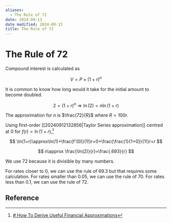 ```yaml
---
aliases:
  - The Rule of 72
date: 2024-09-13
date modified: 2024-09-13
title: The Rule of 72
---
```


# The Rule of 72

Compound interest is calculated as

$$
V=P\times (1+r)^n
$$

It is common to know how long would it take for the initial amount to become doubled.

$$
2=(1+r)^n \Rightarrow \ln(2)=n\ln(1+r)
$$

The approximation for $n$ is $\frac{72}{R}$ where $R=100r$.

Using first-order [[20240912132856|Taylor Series approximation]] centred at $0$ for $f(r)=\ln(1+r)$,[^1]

$$
\ln(1+r)\approx\ln(1)+\frac{f'(0)}{1!}r=0+\frac{\frac{1}{1+0}}{1!}r=r
$$

$$
n\approx \frac{\ln(2)}{r}=\frac{.693}{r}
$$

We use $72$ because it is divisible by many numbers.

For rates closer to $0$, we can use the rule of 69.3 but that requires some calculation. For rates smaller than 0.05, we can use the rule of 70. For rates less than 0.1, we can use the rule of 72.

## Reference

[^1]: [# How To Derive Useful Financial Approximations](https://www.neelsomani.com/blog/derive-useful-financial-approximations.php)

